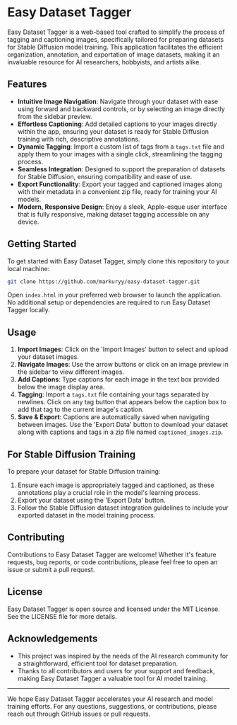 # Easy Dataset Tagger

Easy Dataset Tagger is a web-based tool crafted to simplify the process of tagging and captioning images, specifically tailored for preparing datasets for Stable Diffusion model training. This application facilitates the efficient organization, annotation, and exportation of image datasets, making it an invaluable resource for AI researchers, hobbyists, and artists alike.

## Features

- **Intuitive Image Navigation**: Navigate through your dataset with ease using forward and backward controls, or by selecting an image directly from the sidebar preview.
- **Effortless Captioning**: Add detailed captions to your images directly within the app, ensuring your dataset is ready for Stable Diffusion training with rich, descriptive annotations.
- **Dynamic Tagging**: Import a custom list of tags from a `tags.txt` file and apply them to your images with a single click, streamlining the tagging process.
- **Seamless Integration**: Designed to support the preparation of datasets for Stable Diffusion, ensuring compatibility and ease of use.
- **Export Functionality**: Export your tagged and captioned images along with their metadata in a convenient zip file, ready for training your AI models.
- **Modern, Responsive Design**: Enjoy a sleek, Apple-esque user interface that is fully responsive, making dataset tagging accessible on any device.

## Getting Started

To get started with Easy Dataset Tagger, simply clone this repository to your local machine:

```bash
git clone https://github.com/markuryy/easy-dataset-tagger.git
```

Open `index.html` in your preferred web browser to launch the application. No additional setup or dependencies are required to run Easy Dataset Tagger locally.

## Usage

1. **Import Images**: Click on the 'Import Images' button to select and upload your dataset images.
2. **Navigate Images**: Use the arrow buttons or click on an image preview in the sidebar to view different images.
3. **Add Captions**: Type captions for each image in the text box provided below the image display area.
4. **Tagging**: Import a `tags.txt` file containing your tags separated by newlines. Click on any tag button that appears below the caption box to add that tag to the current image's caption.
5. **Save & Export**: Captions are automatically saved when navigating between images. Use the 'Export Data' button to download your dataset along with captions and tags in a zip file named `captioned_images.zip`.

## For Stable Diffusion Training

To prepare your dataset for Stable Diffusion training:

1. Ensure each image is appropriately tagged and captioned, as these annotations play a crucial role in the model's learning process.
2. Export your dataset using the 'Export Data' button.
3. Follow the Stable Diffusion dataset integration guidelines to include your exported dataset in the model training process.

## Contributing

Contributions to Easy Dataset Tagger are welcome! Whether it's feature requests, bug reports, or code contributions, please feel free to open an issue or submit a pull request.

## License

Easy Dataset Tagger is open source and licensed under the MIT License. See the LICENSE file for more details.

## Acknowledgements

- This project was inspired by the needs of the AI research community for a straightforward, efficient tool for dataset preparation.
- Thanks to all contributors and users for your support and feedback, making Easy Dataset Tagger a valuable tool for AI model training.

---

We hope Easy Dataset Tagger accelerates your AI research and model training efforts. For any questions, suggestions, or contributions, please reach out through GitHub issues or pull requests.

